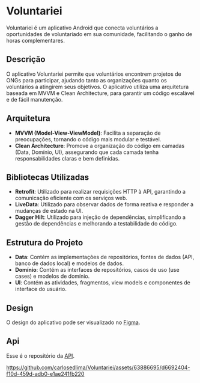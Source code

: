 # Voluntariei

Voluntariei é um aplicativo Android que conecta voluntários a oportunidades de voluntariado em sua comunidade, facilitando o ganho de horas complementares.

## Descrição

O aplicativo Voluntariei permite que voluntários encontrem projetos de ONGs para participar, ajudando tanto as organizações quanto os voluntários a atingirem seus objetivos. O aplicativo utiliza uma arquitetura
baseada em MVVM e Clean Architecture, para garantir um código escalável e de fácil manutenção.

## Arquitetura

- **MVVM (Model-View-ViewModel)**: Facilita a separação de preocupações, tornando o código mais modular e testável.
- **Clean Architecture**: Promove a organização do código em camadas (Data, Domínio, UI), assegurando que cada camada tenha responsabilidades claras e bem definidas.

## Bibliotecas Utilizadas

- **Retrofit**: Utilizado para realizar requisições HTTP à API, garantindo a comunicação eficiente com os serviços web.
- **LiveData**: Utilizado para observar dados de forma reativa e responder a mudanças de estado na UI.
- **Dagger Hilt**: Utilizado para injeção de dependências, simplificando a gestão de dependências e melhorando a testabilidade do código.

## Estrutura do Projeto

- **Data**: Contém as implementações de repositórios, fontes de dados (API, banco de dados local) e modelos de dados.
- **Domínio**: Contém as interfaces de repositórios, casos de uso (use cases) e modelos de domínio.
- **UI**: Contém as atividades, fragmentos, view models e componentes de interface do usuário.

## Design

O design do aplicativo pode ser visualizado no [Figma](https://www.figma.com/design/l28ADtabwVVgKIyY2kTRAG/Voluntariei?m=dev&node-id=203-32&t=jX3lsWrwubg0zUMp-1).
## Api
Esse é o repositório da [API](https://github.com/seuusuario/repo-do-aplicativo).

https://github.com/carlosedlima/Voluntariei/assets/63886695/d6692404-f10d-459d-adb0-e1ae241fb220

